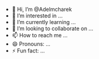 - 👋 Hi, I’m @Adelmcharek
- 👀 I’m interested in ...
- 🌱 I’m currently learning ...
- 💞️ I’m looking to collaborate on ...
- 📫 How to reach me ...
- 😄 Pronouns: ...
- ⚡ Fun fact: ...

<!---
Adelmcharek/Adelmcharek is a ✨ special ✨ repository because its `README.md` (this file) appears on your GitHub profile.
You can click the Preview link to take a look at your changes.
--->
